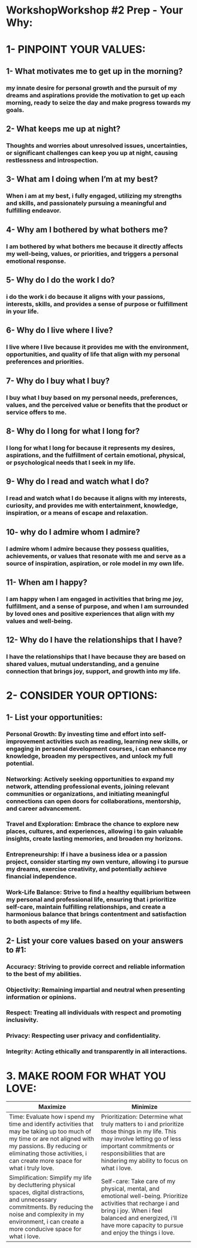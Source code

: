 # WorkshopWorkshop #2 Prep - Your Why:


# 1- PINPOINT YOUR VALUES:

## 1- What motivates me to get up in the morning?

### my innate desire for personal growth and the pursuit of my dreams and aspirations provide the motivation to get up each morning, ready to seize the day and make progress towards my goals.

## 2- What keeps me up at night?

### Thoughts and worries about unresolved issues, uncertainties, or significant challenges can keep you up at night, causing restlessness and introspection.

## 3- What am I doing when I’m at my best?

### When i am  at my best, i fully engaged, utilizing my strengths and skills, and passionately pursuing a meaningful and fulfilling endeavor.

## 4- Why am I bothered by what bothers me?

### I am bothered by what bothers me because it directly affects my well-being, values, or priorities, and triggers a personal emotional response.

## 5- Why do I do the work I do? 

### i do the work i do because it aligns with your passions, interests, skills, and provides a sense of purpose or fulfillment in your life.

## 6- Why do I live where I live? 

### I live where I live because it provides me with the environment, opportunities, and quality of life that align with my personal preferences and priorities.

## 7- Why do I buy what I buy?

### I buy what I buy based on my personal needs, preferences, values, and the perceived value or benefits that the product or service offers to me.

## 8- Why do I long for what I long for?

### I long for what I long for because it represents my desires, aspirations, and the fulfillment of certain emotional, physical, or psychological needs that I seek in my life.

## 9- Why do I read and watch what I do?

### I read and watch what I do because it aligns with my interests, curiosity, and provides me with entertainment, knowledge, inspiration, or a means of escape and relaxation.

## 10- why do I admire whom I admire?

### I admire whom I admire because they possess qualities, achievements, or values that resonate with me and serve as a source of inspiration, aspiration, or role model in my own life.

## 11- When am I happy?

### I am happy when I am engaged in activities that bring me joy, fulfillment, and a sense of purpose, and when I am surrounded by loved ones and positive experiences that align with my values and well-being.

## 12- Why do I have the relationships that I have?

### I have the relationships that I have because they are based on shared values, mutual understanding, and a genuine connection that brings joy, support, and growth into my life.

# 2- CONSIDER YOUR OPTIONS: 
## 1- List your opportunities: 

### Personal Growth: By investing time and effort into self-improvement activities such as reading, learning new skills, or engaging in personal development courses, i can enhance my knowledge, broaden my perspectives, and unlock my full potential.

### Networking: Actively seeking opportunities to expand my network, attending professional events, joining relevant communities or organizations, and initiating meaningful connections can open doors for collaborations, mentorship, and career advancement.

### Travel and Exploration: Embrace the chance to explore new places, cultures, and experiences, allowing i to gain valuable insights, create lasting memories, and broaden my horizons.

### Entrepreneurship: If i have a business idea or a passion project, consider starting my own venture, allowing i to pursue my dreams, exercise creativity, and potentially achieve financial independence.

### Work-Life Balance: Strive to find a healthy equilibrium between my personal and professional life, ensuring that i prioritize self-care, maintain fulfilling relationships, and create a harmonious balance that brings contentment and satisfaction to both aspects of my life.

## 2- List your core values based on your answers to #1:

### Accuracy: Striving to provide correct and reliable information to the best of my abilities.
### Objectivity: Remaining impartial and neutral when presenting information or opinions.
### Respect: Treating all individuals with respect and promoting inclusivity.
### Privacy: Respecting user privacy and confidentiality.
### Integrity: Acting ethically and transparently in all interactions.

# 3. MAKE ROOM FOR WHAT YOU LOVE:

| Maximize   |  Minimize  |
|--------|-------------|
| Time: Evaluate how i spend my time and identify activities that may be taking up too much of my time or are not aligned with my passions. By reducing or eliminating those activities, i can create more space for what i truly love.   |  Prioritization: Determine what truly matters to i and prioritize those things in my life. This may involve letting go of less important commitments or responsibilities that are hindering my ability to focus on what i love.   | Boundaries: Set clear boundaries to protect my time and energy. Learn to say no to tasks or obligations that don't align with my purpose or passions. By doing so, i can create more space for activities that bring i joy and fulfillment.
|  Simplification: Simplify my life by decluttering physical spaces, digital distractions, and unnecessary commitments. By reducing the noise and complexity in my environment, i can create a more conducive space for what i love. |   Self-care: Take care of my physical, mental, and emotional well-being. Prioritize activities that recharge i and bring i joy. When i feel balanced and energized, i'll have more capacity to pursue and enjoy the things i love.  | | | Mindfulness: Practice being present and fully engaged in the activities my love. By focusing on the present moment and savoring the experiences, i can cultivate a deeper connection and appreciation for what brings my joy.   |











